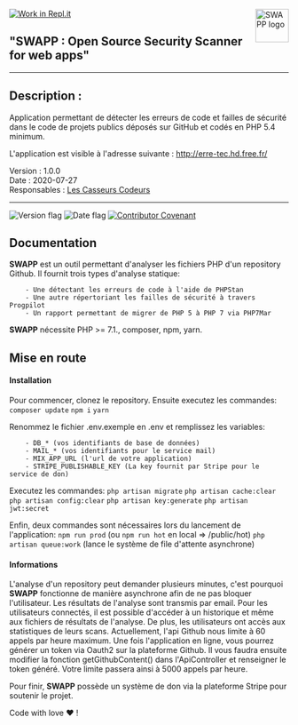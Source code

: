 [![Work in Repl.it](https://classroom.github.com/assets/work-in-replit-14baed9a392b3a25080506f3b7b6d57f295ec2978f6f33ec97e36a161684cbe9.svg)](https://classroom.github.com/online_ide?assignment_repo_id=274959&assignment_repo_type=GroupAssignmentRepo)
<a href="http://erre-tec.hd.free.fr/">
    <img src="public/img/swapp_image_logo.png" alt="SWAPP logo" title="SWAPP" align="right" height="60" />
</a>

## "SWAPP : Open Source Security Scanner for web apps"

----------------

## Description :


Application permettant de détecter les erreurs de code et failles de sécurité dans le code de projets publics déposés sur GitHub et codés en PHP 5.4 minimum.

L'application est visible à l'adresse suivante : <http://erre-tec.hd.free.fr/>

Version : 1.0.0  
Date : 2020-07-27  
Responsables : [Les Casseurs Codeurs](TEAM.md)  

----------------

![Version flag](https://img.shields.io/badge/Version-1.0.0-green?style=flat-square)
![Date flag](https://img.shields.io/badge/Date-27%2F07%2F2020-blue?style=flat-square)
[![Contributor Covenant](https://img.shields.io/badge/Contributor%20Covenant-v2.0%20adopted-ff69b4.svg)](code_of_conduct.md)



## Documentation

**SWAPP** est un outil permettant d'analyser les fichiers PHP d'un repository Github.
    Il fournit trois types d'analyse statique:
    
        - Une détectant les erreurs de code à l'aide de PHPStan
        - Une autre répertoriant les failles de sécurité à travers Progpilot
        - Un rapport permettant de migrer de PHP 5 à PHP 7 via PHP7Mar
        
**SWAPP** nécessite PHP >= 7.1., composer, npm, yarn.

## Mise en route

#### Installation
Pour commencer, clonez le repository. Ensuite executez les commandes:
    ```composer update```
    ```npm i```
    ```yarn```
    
Renommez le fichier .env.exemple en .env et remplissez les variables:

        - DB_* (vos identifiants de base de données)
        - MAIL_* (vos identifiants pour le service mail)
        - MIX_APP_URL (l'url de votre application)
        - STRIPE_PUBLISHABLE_KEY (La key fournit par Stripe pour le service de don)

Executez les commandes:
    ```php artisan migrate```
    ```php artisan cache:clear```
    ```php artisan config:clear```
    ```php artisan key:generate```
    ```php artisan jwt:secret```

Enfin, deux commandes sont nécessaires lors du lancement de l'application:
   ```npm run prod``` (ou ```npm run hot``` en local => /public/hot)
   ```php artisan queue:work``` (lance le système de file d'attente asynchrone)
   
#### Informations

L'analyse d'un repository peut demander plusieurs minutes, c'est pourquoi **SWAPP** fonctionne de manière asynchrone afin de ne pas bloquer l'utilisateur. 
Les résultats de l'analyse sont transmis par email.
Pour les utilisateurs connectés, il est possible d'accéder à un historique et même aux fichiers de résultats de l'analyse.
De plus, les utilisateurs ont accès aux statistiques de leurs scans.
Actuellement, l'api Github nous limite à 60 appels par heure maximum. Une fois l'application en ligne, vous pourrez générer un token via Oauth2 sur la plateforme Github.
Il vous faudra ensuite modifier la fonction getGithubContent() dans l'ApiController et renseigner le token généré. Votre limite passera ainsi à 5000 appels par heure.

Pour finir, **SWAPP** possède un système de don via la plateforme Stripe pour soutenir le projet.

Code with love :heart: !

